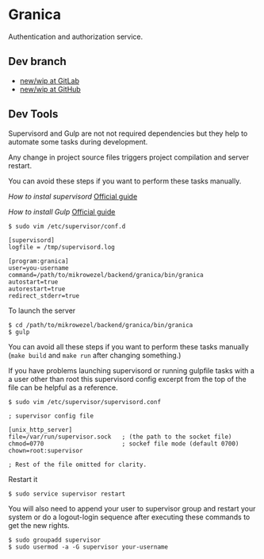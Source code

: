 # Granica

 Authentication and authorization service.

## Dev branch

* [new/wip at GitLab](https://gitlab.com/mikrowezel/backend/granica/tree/new/wip)
* [new/wip at GitHub](https://github.com/adrianpk/granica/tree/new/wip)

 ## Dev Tools
Supervisord and Gulp are not not required dependencies but they help to automate some tasks during development.

Any change in project source files triggers project compilation and server restart.

You can avoid these steps if you want to perform these tasks manually.

*How to instal supervisord*
[Official guide](http://supervisord.org/installing.html)

*How to install Gulp*
[Official guide](https://gulpjs.com/docs/en/getting-started/quick-start)

```shell
$ sudo vim /etc/supervisor/conf.d
```

```shell
[supervisord]
logfile = /tmp/supervisord.log

[program:granica]
user=you-username
command=/path/to/mikrowezel/backend/granica/bin/granica
autostart=true
autorestart=true
redirect_stderr=true
```


To launch the server

```shell
$ cd /path/to/mikrowezel/backend/granica/bin/granica
$ gulp
```

You can avoid all these steps if you want to perform these tasks manually (`make build` and `make run` after changing something.)

If you have problems launching supervisord or running gulpfile tasks with a
a user other than root this supervisord config excerpt from the top of the file can be helpful as a reference.

```shell
$ sudo vim /etc/supervisor/supervisord.conf
```

```shell
; supervisor config file

[unix_http_server]
file=/var/run/supervisor.sock   ; (the path to the socket file)
chmod=0770                      ; sockef file mode (default 0700)
chown=root:supervisor

; Rest of the file omitted for clarity.
```

Restart it
```shell
$ sudo service supervisor restart
```

You will also need to append your user to supervisor group and restart your system or do a logout-login sequence after executing these commands to get the new rights.

```shell
$ sudo groupadd supervisor
$ sudo usermod -a -G supervisor your-username
```
